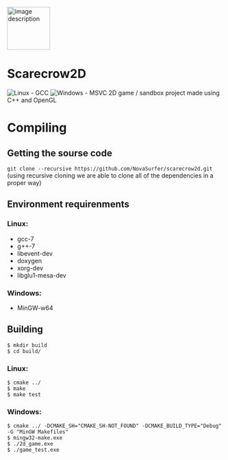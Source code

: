 <img src="https://svgshare.com/i/Ayv.svg" width="100" height="100" alt="image description"></image>  
# Scarecrow2D  

![Linux - GCC](https://github.com/NovaSurfer/scarecrow2d/workflows/Linux%20-%20GCC/badge.svg)  ![Windows - MSVC](https://github.com/NovaSurfer/scarecrow2d/workflows/Windows%20-%20MSVC/badge.svg)
2D game / sandbox project made using C++ and OpenGL

# Compiling
## Getting the sourse code
`git clone --recursive https://github.com/NovaSurfer/scarecrow2d.git`  
(using recursive cloning we are able to clone all of the dependencies in a proper way)

## Environment requirenments
### Linux:
- gcc-7
- g++-7
- libevent-dev
- doxygen
- xorg-dev
- libglu1-mesa-dev
### Windows:
- MinGW-w64

## Building
```console
$ mkdir build
$ cd build/
```
### Linux:
```console
$ cmake ../
$ make
$ make test
```
### Windows:
```console
$ cmake ../ -DCMAKE_SH="CMAKE_SH-NOT_FOUND" -DCMAKE_BUILD_TYPE="Debug" -G "MinGW Makefiles"
$ mingw32-make.exe
$ ./2d_game.exe
$ ./game_test.exe

